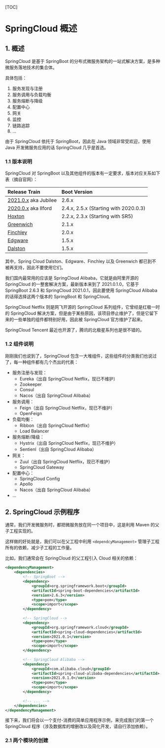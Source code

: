 [TOC]

# SpringCloud 概述

## 1. 概述

SpringCloud 是基于 SpringBoot 的分布式微服务架构的一站式解决方案，是多种微服务落地技术的集合体。

具体包括：

1. 服务发现与注册
2. 服务调用与负载均衡
3. 服务熔断与降级
4. 配置中心
5. 网关
6. 监控
7. 链路追踪
8. ...

由于 SpringCloud 依托于 SpringBoot，因此在 Java 领域非常受欢迎，使用 Java 开发微服务应用的话 SpringCloud 几乎是首选。

### 1.1 版本说明

SpringCloud 对 SpringBoot 以及其他组件的版本有一定要求，版本对应关系如下表（摘自官网）：

| Release Train                                                | Boot Version                          |
| :----------------------------------------------------------- | :------------------------------------ |
| [2021.0.x](https://github.com/spring-cloud/spring-cloud-release/wiki/Spring-Cloud-2021.0-Release-Notes) aka Jubilee | 2.6.x                                 |
| [2020.0.x](https://github.com/spring-cloud/spring-cloud-release/wiki/Spring-Cloud-2020.0-Release-Notes) aka Ilford | 2.4.x, 2.5.x (Starting with 2020.0.3) |
| [Hoxton](https://github.com/spring-cloud/spring-cloud-release/wiki/Spring-Cloud-Hoxton-Release-Notes) | 2.2.x, 2.3.x (Starting with SR5)      |
| [Greenwich](https://github.com/spring-projects/spring-cloud/wiki/Spring-Cloud-Greenwich-Release-Notes) | 2.1.x                                 |
| [Finchley](https://github.com/spring-projects/spring-cloud/wiki/Spring-Cloud-Finchley-Release-Notes) | 2.0.x                                 |
| [Edgware](https://github.com/spring-projects/spring-cloud/wiki/Spring-Cloud-Edgware-Release-Notes) | 1.5.x                                 |
| [Dalston](https://github.com/spring-projects/spring-cloud/wiki/Spring-Cloud-Dalston-Release-Notes) | 1.5.x                                 |

其中，Spring Cloud Dalston、Edgware、Finchley 以及 Greenwich 都已到不被再支持，因此不要使用它们。

我们国内最常用的应该是 SpringCloud Alibaba，它就是由阿里开源的 SpringCloud 的一整套解决方案，最新版本来到了 2021.0.1.0，它基于 SpringBoot 2.6.3 和 SpringCloud 2021.0.1，因此要使用 SpringCloud Alibaba 的话得选择这两个版本的 SpringBoot 和 SpringCloud。

SpringCloud Netflix 则是网飞开源的 SpringCloud 系列组件，它曾经是红极一时的 SpringCloud 解决方案，但是由于某些原因，该项目停止维护了，但是它留下来的一些单独的组件都特别好用，因此被 SpringCloud 官方维护了起来。

SpringCloud Tencent 最近也开源了，腾讯的北极星系列也是很不错的。

### 1.2 组件说明

刚刚我们也说到了，SpringCloud 包含一大堆组件，这些组件的分类我们也说过了，每一种组件都有几个杰出的代表：

* 服务注册与发现：
  * Eureka（出自 SpringCloud Netflix，现已不维护）
  * Zookeeper
  * Consul
  * Nacos（出自 SpringCloud Alibaba）
* 服务调用：
  * Feign（出自 SpringCloud Netflix，现已不维护）
  * OpenFeign
* 负载均衡：
  * Ribbon（出自 SpringCloud Netflix）
  * Load Balancer
* 服务熔断/降级：
  * Hystrix（出自 SpringCloud Netflix，现已不维护）
  * Sentienl（出自 SpringCloud Alibaba）
* 网关：
  * Zuul（出自 SpringCloud Netflix，现已不维护）
  * SpringCloud Gateway
* 配置中心：
  * SpringCloud Config
  * Apollo
  * Nacos（出自 SpringCloud Alibaba）
* ...

## 2. SpringCloud 示例程序

通常，我们开发微服务时，都把微服务放在同一个项目中，这是利用 Maven 的父子工程实现的。

这样做的好处就是，我们可以在父工程中利用 `<dependcyManagement>` 管理子工程所有的依赖，减少子工程的工作量。

比如，我们通常会在 SpringCloud 的父工程引入 Cloud 相关的依赖：

```xml
<dependencyManagement>
    <dependencies>
        <!-- SpringBoot -->
        <dependency>
            <groupId>org.springframework.boot</groupId>
            <artifactId>spring-boot-dependencies</artifactId>
            <version>2.6.3</version>
            <type>pom</type>
            <scope>import</scope>
        </dependency>
        
        <!-- SpringCloud -->
        <dependency>
            <groupId>org.springframework.cloud</groupId>
            <artifactId>spring-cloud-dependencies</artifactId>
            <version>2021.0.1</version>
            <type>pom</type>
            <scope>import</scope>
        </dependency>
        
        <!-- SpringCloud Alibaba -->
        <dependency>
            <groupId>com.alibaba.cloud</groupId>
            <artifactId>spring-cloud-alibaba-dependencies</artifactId>
            <version>2021.0.1.0</version>
            <type>pom</type>
            <scope>import</scope>
        </dependency>
        
        <!-- ... -->
    </dependencies>
</dependencyManagement>
```

接下来，我们将会以一个支付-消费的简单应用程序示例，来完成我们的第一个 SpringCloud 程序（涉及数据库的增删改以及简化开发，请自行添加依赖）。

### 2.1 两个模块的创建



